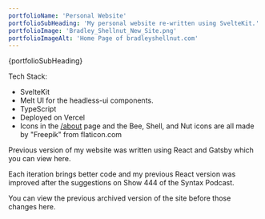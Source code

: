 ```yaml
---
portfolioName: 'Personal Website'
portfolioSubHeading: 'My personal website re-written using SvelteKit.'
portfolioImage: 'Bradley_Shellnut_New_Site.png'
portfolioImageAlt: 'Home Page of bradleyshellnut.com'
---
```


<script>
    import ExternalLink from '$lib/components/ExternalLink.svelte';
</script>

{portfolioSubHeading}

Tech Stack:

- <ExternalLink href="https://kit.svelte.dev/" showIcon>SvelteKit</ExternalLink>
- <ExternalLink showIcon href="https://www.melt-ui.com/">Melt UI</ExternalLink> for the headless-ui components.
- TypeScript
- Deployed on Vercel
- Icons in the [/about](/about) page and the Bee, Shell, and Nut icons are all made by <ExternalLink showIcon href="https://www.flaticon.com/authors/freepik" ariaLabel="Freepik">"Freepik"</ExternalLink> from <ExternalLink showIcon href="https://www.flaticon.com" ariaLabel="Flaticon">flaticon.com</ExternalLink>

Previous version of my website was written using React and Gatsby which you can view <ExternalLink href="https://wonderful-austin-9f17d2.netlify.app/" ariaLabel="React and Gatsby Personal Site version" showIcon>here</ExternalLink>.

Each iteration brings better code and my previous React version was improved after the suggestions on <ExternalLink showIcon href="https://syntax.fm/show/444/syntax-highlight#t=33:19" ariaLabel="Syntax.fm Podcast Number 444">Show 444</ExternalLink> of the <ExternalLink href="https://syntax.fm/show/444/syntax-highlight#t=33:19" ariaLabel="Syntax.fm Podcast" showIcon>Syntax Podcast</ExternalLink>.

You can view the previous archived version of the site before those changes <ExternalLink href="https://web.archive.org/web/20210224002046/https://bradleyshellnut.com/" ariaLabel="Archive before Syntax Podcast" showIcon>here</ExternalLink>.
